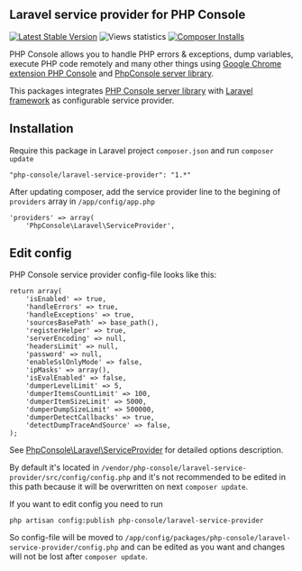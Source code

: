 ## Laravel service provider for PHP Console

[![Latest Stable Version](https://poser.pugx.org/php-console/laravel-service-provider/version.png)](https://packagist.org/packages/php-console/laravel-service-provider) ![Views statistics](http://goo.gl/t9kL6E) [![Composer Installs](https://poser.pugx.org/php-console/laravel-service-provider/d/total.png)](https://packagist.org/packages/php-console/laravel-service-provider)

PHP Console allows you to handle PHP errors & exceptions, dump variables, execute PHP code remotely and many other things using [Google Chrome extension PHP Console](https://chrome.google.com/webstore/detail/php-console/nfhmhhlpfleoednkpnnnkolmclajemef) and [PhpConsole server library](https://github.com/barbushin/php-console).

This packages integrates [PHP Console server library](https://github.com/barbushin/php-console) with [Laravel framework](http://laravel.com) as configurable service provider.

## Installation

Require this package in Laravel project `composer.json` and run `composer update`

    "php-console/laravel-service-provider": "1.*"

After updating composer, add the service provider line to the begining of `providers` array in `/app/config/app.php`

	'providers' => array(
		'PhpConsole\Laravel\ServiceProvider',

## Edit config

PHP Console service provider config-file looks like this:

	return array(
		'isEnabled' => true,
		'handleErrors' => true,
		'handleExceptions' => true,
		'sourcesBasePath' => base_path(),
		'registerHelper' => true,
		'serverEncoding' => null,
		'headersLimit' => null,
		'password' => null,
		'enableSslOnlyMode' => false,
		'ipMasks' => array(),
		'isEvalEnabled' => false,
		'dumperLevelLimit' => 5,
		'dumperItemsCountLimit' => 100,
		'dumperItemSizeLimit' => 5000,
		'dumperDumpSizeLimit' => 500000,
		'dumperDetectCallbacks' => true,
		'detectDumpTraceAndSource' => false,
	);

See [PhpConsole\Laravel\ServiceProvider](/src/PhpConsole/Laravel/ServiceProvider.php) for detailed options description.

By default it's located in `/vendor/php-console/laravel-service-provider/src/config/config.php` and it's not recommended to be edited in this path because it will be overwritten on next `composer update`. 

If you want to edit config you need to run

    php artisan config:publish php-console/laravel-service-provider

So config-file will be moved to `/app/config/packages/php-console/laravel-service-provider/config.php` and can be edited as you want and changes will not be lost after `composer update`.
